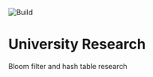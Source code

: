 ![Build](https://github.com/OGSegu/Twitch-View-Bot/workflows/Java/badge.svg)
# University Research

Bloom filter and hash table research
